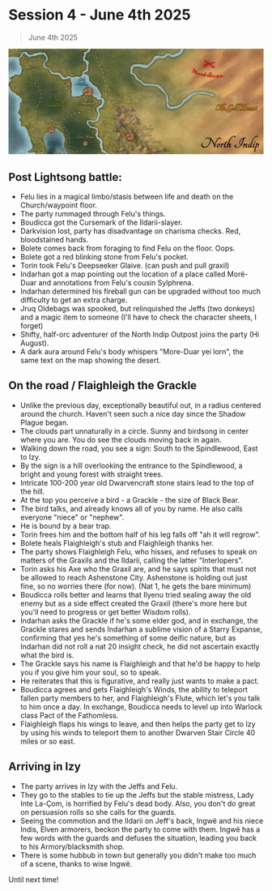 # Session 4 - June 4th 2025
> June 4th 2025

![North Indip](north_indip.png)

## Post Lightsong battle:

- Felu lies in a magical limbo/stasis between life and death on the Church/waypoint floor.
- The party rummaged through Felu's things.
- Boudicca got the Cursemark of the Ildarii-slayer.
- Darkvision lost, party has disadvantage on charisma checks. Red, bloodstained hands.
- Bolete comes back from foraging to find Felu on the floor. Oops.
- Bolete got a red blinking stone from Felu's pocket.
- Torin took Felu's Deepseeker Glaive. (can push and pull graxil)
- Indarhan got a map pointing out the location of a place called Morë-Duar and annotations from Felu's cousin Sylphrena.
- Indarhan determined his fireball gun can be upgraded without too much difficulty to get an extra charge.
- Jruq Oldebags was spooked, but relinquished the Jeffs (two donkeys) and a magic item to someone (I'll have to check the character sheets, I forget)
- Shifty, half-orc adventurer of the North Indip Outpost joins the party (Hi August).
- A dark aura around Felu's body whispers "More-Duar yei lorn", the same text on the map showing the desert.

## On the road / Flaighleigh the Grackle

- Unlike the previous day, exceptionally beautiful out, in a radius centered around the church. Haven't seen such a nice day since the Shadow Plague began.
- The clouds part unnaturally in a circle. Sunny and birdsong in center where you are. You do see the clouds moving back in again.
- Walking down the road, you see a sign: South to the Spindlewood, East to Izy.
- By the sign is a hill overlooking the entrance to the Spindlewood, a bright and young forest with straight trees.
- Intricate 100-200 year old Dwarvencraft stone stairs lead to the top of the hill.
- At the top you perceive a bird - a Grackle - the size of Black Bear.
- The bird talks, and already knows all of you by name. He also calls everyone "niece" or "nephew".
- He is bound by a bear trap.
- Torin frees him and the bottom half of his leg falls off "ah it will regrow".
- Bolete heals Flaighleigh's stub and Flaighleigh thanks her.
- The party shows Flaighleigh Felu, who hisses, and refuses to speak on matters of the Graxils and the Ildarii, calling the latter "Interlopers".
- Torin asks his Axe who the Graxil are, and he says spirits that must not be allowed to reach Ashenstone City. Ashenstone is holding out just fine, so no worries there (for now). (Nat 1, he gets the bare minimum)
- Boudicca rolls better and learns that Ilyenu tried sealing away the old enemy but as a side effect created the Graxil (there's more here but you'll need to progress or get better Wisdom rolls).
- Indarhan asks the Grackle if he's some elder god, and in exchange, the Grackle stares and sends Indarhan a sublime vision of a Starry Expanse, confirming that yes he's something of some deific nature, but as Indarhan did not roll a nat 20 insight check, he did not ascertain exactly what the bird is.
- The Grackle says his name is Flaighleigh and that he'd be happy to help you if you give him your soul, so to speak.
- He reiterates that this is figurative, and really just wants to make a pact.
- Boudicca agrees and gets Flaighleigh's Winds, the ability to teleport fallen party members to her, and Flaighleigh's Flute, which let's you talk to him once a day. In exchange, Boudicca needs to level up into Warlock class Pact of the Fathomless.
- Flaighleigh flaps his wings to leave, and then helps the party get to Izy by using his winds to teleport them to another Dwarven Stair Circle 40 miles or so east.

## Arriving in Izy 
- The party arrives in Izy with the Jeffs and Felu.
- They go to the stables to tie up the Jeffs but the stable mistress, Lady Inte La-Çom, is horrified by Felu's dead body. Also, you don't do great on persuasion rolls so she calls for the guards.
- Seeing the commotion and the Ildarii on Jeff's back, Ingwë and his niece Indis, Elven armorers, beckon the party to come with them. Ingwë has a few words with the guards and defuses the situation, leading you back to his Armory/blacksmith shop.
- There is some hubbub in town but generally you didn't make too much of a scene, thanks to wise Ingwë.

Until next time!